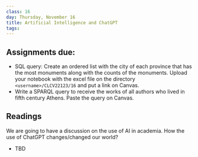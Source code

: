 ```yaml
---
class: 16
day: Thursday, November 16
title: Artificial Intelligence and ChatGPT
tags: 
---
```


## Assignments due:
- SQL query: Create an ordered list with the city of each province that has the most monuments along with the counts of the monuments. Upload your notebook with the excel file on the directory `<username>/CLCV22123/16` and put a link on Canvas.
- Write a SPARQL query to receive the works of all authors who lived in fifth century Athens. Paste the query on Canvas.
  
## Readings 
We are going to have a discussion on the use of AI in academia. How the use of ChatGPT changes/changed our world?

- TBD